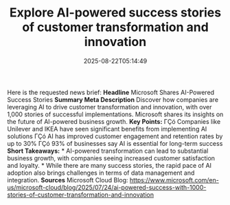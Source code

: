 ﻿---
title: "Explore AI-powered success stories of customer transformation and innovation"
date: "2025-08-22T05:14:49"
category: "Markets"
summary: ""
slug: "explore aipowered success stories of customer transformation"
source_urls:
  - "https://www.microsoft.com/en-us/microsoft-cloud/blog/2025/07/24/ai-powered-success-with-1000-stories-of-customer-transformation-and-innovation"
seo:
  title: "Explore AI-powered success stories of customer transformation and innovation | Hash n Hedge"
  description: ""
  keywords: ["news", "markets", "brief"]
---
Here is the requested news brief:  **Headline** Microsoft Shares AI-Powered Success Stories  **Summary Meta Description** Discover how companies are leveraging AI to drive customer transformation and innovation, with over 1,000 stories of successful implementations. Microsoft shares its insights on the future of AI-powered business growth.  **Key Points:**  ΓÇó Companies like Unilever and IKEA have seen significant benefits from implementing AI solutions ΓÇó AI has improved customer engagement and retention rates by up to 30% ΓÇó 93% of businesses say AI is essential for long-term success  **Short Takeaways:**  * AI-powered transformation can lead to substantial business growth, with companies seeing increased customer satisfaction and loyalty. * While there are many success stories, the rapid pace of AI adoption also brings challenges in terms of data management and integration.  **Sources** Microsoft Cloud Blog: https://www.microsoft.com/en-us/microsoft-cloud/blog/2025/07/24/ai-powered-success-with-1000-stories-of-customer-transformation-and-innovation 
